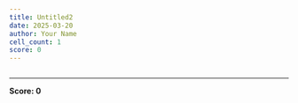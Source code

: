 ```yaml
---
title: Untitled2
date: 2025-03-20
author: Your Name
cell_count: 1
score: 0
---
```


```python

```


---
**Score: 0**